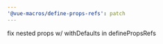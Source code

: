 ```yaml
---
'@vue-macros/define-props-refs': patch
---
```


fix nested props w/ withDefaults in definePropsRefs
